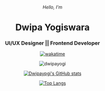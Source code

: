 <h6 align="center">Hello, I'm </h6>
<h1 align="center">Dwipa Yogiswara</h1>
<h3 align="center">UI/UX Designer || Frontend Developer</h3>
<div align="center">
    
  [![wakatime](https://wakatime.com/badge/user/018b5c4f-b52a-4221-b44a-73f138de4968.svg)](https://wakatime.com/@018b5c4f-b52a-4221-b44a-73f138de4968)

  <p> <img src="https://komarev.com/ghpvc/?username=dwipayogi&label=Profile%20views&color=0e75b6&style=flat" alt="dwipayogi" /> </p>

</div>
<div align="center">
    
  [![Dwipaypgi's GitHub stats](https://github-readme-stats-ten-omega-67.vercel.app/api?username=dwipayogi&show_icons=true&theme=transparent&rank_icon=github)](https://github.com/dwipayogi/)

</div>
<div align="center">
    
  [![Top Langs](https://github-readme-stats-ten-omega-67.vercel.app/api/top-langs/?username=dwipayogi&theme=transparent)](https://github.com/dwipayogi/)

</div>
